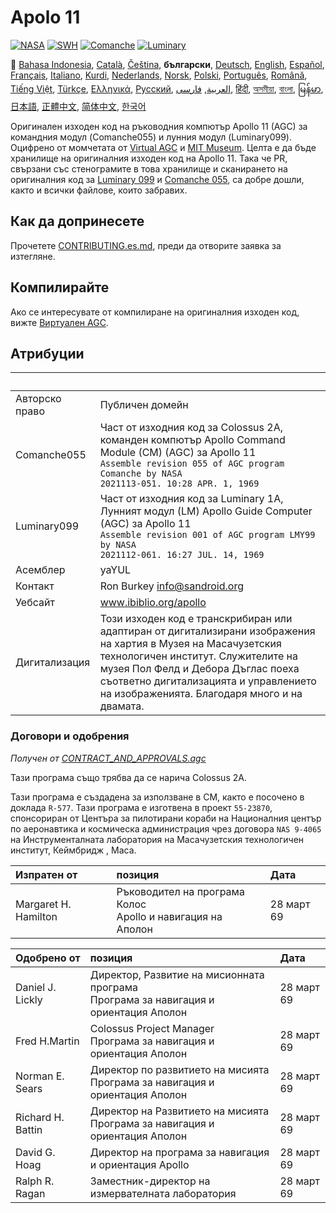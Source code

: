 # Apolo 11

[![NASA][1]][2]
[![SWH]][SWH_URL]
[![Comanche]][ComancheMilestone]
[![Luminary]][LuminaryMilestone]

🎌
[Bahasa Indonesia][ID],
[Català][CA],
[Čeština][CZ],
**български**,
[Deutsch][DE],
[English][EN],
[Español][ES],
[Français][FR],
[Italiano][IT],
[Kurdi][KU],
[Nederlands][NL],
[Norsk][NO],
[Polski][PL],
[Português][PT_BR],
[Română][RO],
[Tiếng Việt][VI],
[Türkçe][TR],
[Ελληνικά][GR],
[Русский][RU],
[العربية][AR],
[فارسی][FA],
[हिंदी][HI_IN],
[অসমীয়া][AS_IN],
[বাংলা][BD_BN],
[မြန်မာ][MM],
[日本語][JA],
[正體中文][ZH_TW],
[简体中文][ZH_CN],
[한국어][KO_KR]

[AR]:README.ar.md
[AS_IN]:README.as_in.md
[BD_BN]:README.bd_bn.md
[BG]:README.bg.md
[CA]:README.ca.md
[CZ]:README.cz.md
[DE]:README.de.md
[EN]:README.md
[ES]:README.es.md
[FA]:README.fa.md
[FR]:README.fr.md
[GR]:README.gr.md
[HI_IN]:README.hi_in.md
[ID]:README.id.md
[IT]:README.it.md
[JA]:README.ja.md
[KO_KR]:README.ko_kr.md
[KU]:README.ku.md
[LT]:README.lt.md
[MM]:README.mm.md
[NL]:README.nl.md
[NO]:README.no.md
[PL]:README.pl.md
[PT_BR]:README.pt_br.md
[RO]:README.ro.md
[RU]:README.ru.md
[TR]:README.tr.md
[VI]:README.vi.md
[ZH_CN]:README.zh_cn.md
[ZH_TW]:README.zh_tw.md

Оригинален изходен код на ръководния компютър Apollo 11 (AGC) за командния модул (Comanche055) и лунния модул (Luminary099). Оцифрено от момчетата от [Virtual AGC][3] и [MIT Museum][4]. Целта е да бъде хранилище на оригиналния изходен код на Apollo 11. Така че PR, свързани със стенограмите в това хранилище и сканирането на оригиналния код за [Luminary 099][5] и [Comanche 055][6], са добре дошли, както и всички файлове, които забравих.

## Как да допринесете

Прочетете [CONTRIBUTING.es.md][7], преди да отворите заявка за изтегляне.

## Компилирайте

Ако се интересувате от компилиране на оригиналния изходен код, вижте [Виртуален AGC][8].

## Атрибуции

&nbsp;            | &nbsp;
:---------------- | :-----
Авторско право    | Публичен домейн
Comanche055 	  | Част от изходния код за Colossus 2A, команден компютър Apollo Command Module (CM) (AGC) за Apollo 11<br>`Assemble revision 055 of AGC program Comanche by NASA`<br>`2021113-051. 10:28 APR. 1, 1969`
Luminary099       | Част от изходния код за Luminary 1A, Лунният модул (LM) Apollo Guide Computer (AGC) за Apollo 11<br>`Assemble revision 001 of AGC program LMY99 by NASA`<br> `2021112-061. 16:27 JUL. 14, 1969`
Асемблер 		  | yaYUL
Контакт			  | Ron Burkey <info@sandroid.org>
Уебсайт			  | www.ibiblio.org/apollo
Дигитализация	  | Този изходен код е транскрибиран или адаптиран от дигитализирани изображения на хартия в Музея на Масачузетския технологичен институт. Служителите на музея Пол Фелд и Дебора Дъглас поеха съответно дигитализацията и управлението на изображенията. Благодаря много и на двамата.

### Договори и одобрения

*Получен от [CONTRACT_AND_APPROVALS.agc]*

Тази програма също трябва да се нарича Colossus 2A.

Тази програма е създадена за използване в CM, както е посочено в доклада `R-577`. Тази програма е изготвена в проект `55-23870`, спонсориран от Центъра за пилотирани кораби на Националния център по аеронавтика и космическа администрация чрез договора `NAS 9-4065` на Инструменталната лаборатория на Масачузетския технологичен институт, Кеймбридж , Маса.

Изпратен от 		 | позиция | Дата
:------------------- | :------ | :----
Margaret H. Hamilton | Ръководител на програма Колос <br> Apollo и навигация на Аполон | 28 март 69

Одобрено от 		| позиция | Дата
:------------------ | :------ | :----
Daniel J. Lickly    | Директор, Развитие на мисионната програма <br> Програма за навигация и ориентация Аполон   | 28 март 69
Fred H.Martin 	    | Colossus Project Manager <br> Програма за навигация и ориентация Аполон | 28 март 69
Norman E. Sears 	| Директор по развитието на мисията <br> Програма за навигация и ориентация Аполон 	| 28 март 69
Richard H. Battin 	| Директор на Развитието на мисията <br> Програма за навигация и ориентация Аполон | 28 март 69
David G. Hoag 		| Директор на програма за навигация и ориентация Apollo | 28 март 69
Ralph R. Ragan 		| Заместник-директор на измервателната лаборатория | 28 март 69

[CONTRACT_AND_APPROVALS.agc]:https://github.com/chrislgarry/Apollo-11/blob/master/Comanche055/CONTRACT_AND_APPROVALS.agc
[1]:https://flat.badgen.net/badge/NASA/Mission%20Overview/0B3D91
[2]:https://www.nasa.gov/mission_pages/apollo/missions/apollo11.html
[3]:http://www.ibiblio.org/apollo/
[4]:http://web.mit.edu/museum/
[5]:http://www.ibiblio.org/apollo/ScansForConversion/Luminary099/
[6]:http://www.ibiblio.org/apollo/ScansForConversion/Comanche055/
[7]:https://github.com/chrislgarry/Apollo-11/blob/master/CONTRIBUTING.es.md
[8]:https://github.com/rburkey2005/virtualagc
[SWH]:https://flat.badgen.net/badge/Software%20Heritage/Archive/0B3D91
[SWH_URL]:https://archive.softwareheritage.org/browse/origin/https://github.com/chrislgarry/Apollo-11/
[Comanche]:https://flat.badgen.net/github/milestones/chrislgarry/Apollo-11/1
[ComancheMilestone]:https://github.com/chrislgarry/Apollo-11/milestone/1
[Luminary]:https://flat.badgen.net/github/milestones/chrislgarry/Apollo-11/2
[LuminaryMilestone]:https://github.com/chrislgarry/Apollo-11/milestone/2
